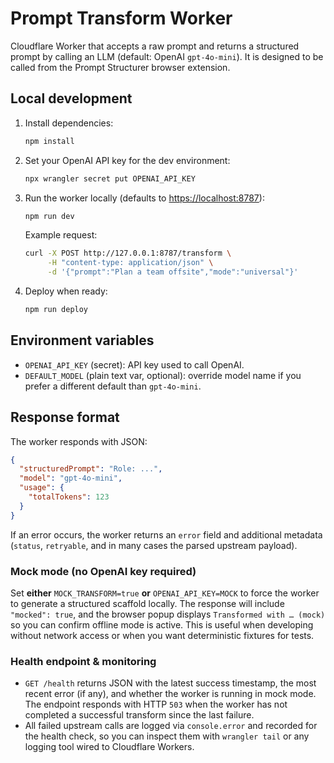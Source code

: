 # Prompt Transform Worker

Cloudflare Worker that accepts a raw prompt and returns a structured prompt by
calling an LLM (default: OpenAI `gpt-4o-mini`). It is designed to be called from
the Prompt Structurer browser extension.

## Local development

1. Install dependencies:

   ```bash
   npm install
   ```

2. Set your OpenAI API key for the dev environment:

   ```bash
   npx wrangler secret put OPENAI_API_KEY
   ```

3. Run the worker locally (defaults to <https://localhost:8787>):

   ```bash
   npm run dev
   ```

   Example request:

   ```bash
   curl -X POST http://127.0.0.1:8787/transform \
        -H "content-type: application/json" \
        -d '{"prompt":"Plan a team offsite","mode":"universal"}'
   ```

4. Deploy when ready:

   ```bash
   npm run deploy
   ```

## Environment variables

- `OPENAI_API_KEY` (secret): API key used to call OpenAI.
- `DEFAULT_MODEL` (plain text var, optional): override model name if you prefer
a different default than `gpt-4o-mini`.

## Response format

The worker responds with JSON:

```json
{
  "structuredPrompt": "Role: ...",
  "model": "gpt-4o-mini",
  "usage": {
    "totalTokens": 123
  }
}
```

If an error occurs, the worker returns an `error` field and additional metadata
(`status`, `retryable`, and in many cases the parsed upstream payload).

### Mock mode (no OpenAI key required)

Set **either** `MOCK_TRANSFORM=true` **or** `OPENAI_API_KEY=MOCK` to force the
worker to generate a structured scaffold locally. The response will include
`"mocked": true`, and the browser popup displays `Transformed with … (mock)` so
you can confirm offline mode is active. This is useful when developing without
network access or when you want deterministic fixtures for tests.

### Health endpoint & monitoring

- `GET /health` returns JSON with the latest success timestamp, the most recent
  error (if any), and whether the worker is running in mock mode. The endpoint
  responds with HTTP `503` when the worker has not completed a successful
  transform since the last failure.
- All failed upstream calls are logged via `console.error` and recorded for the
  health check, so you can inspect them with `wrangler tail` or any logging tool
  wired to Cloudflare Workers.
